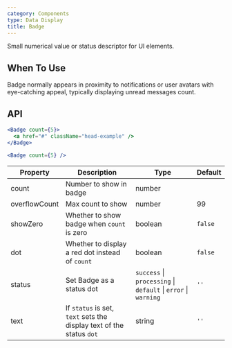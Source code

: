 ```yaml
---
category: Components
type: Data Display
title: Badge
---
```


Small numerical value or status descriptor for UI elements.

## When To Use

Badge normally appears in proximity to notifications or user avatars with eye-catching appeal, typically displaying unread messages count.

## API

```jsx
<Badge count={5}>
  <a href="#" className="head-example" />
</Badge>
```


```jsx
<Badge count={5} />
```

| Property       | Description             | Type       | Default |
|----------------|-------------------------|------------|---------|
| count          | Number to show in badge | number     |         |
| overflowCount  | Max count to show       | number     | 99      |
| showZero       | Whether to show badge when `count` is zero   | boolean | `false` |
| dot            | Whether to display a red dot instead of `count` | boolean | `false`  |
| status         | Set Badge as a status dot | `success` \| `processing` \| `default` \| `error` \| `warning` | `''` |
| text           | If `status` is set, `text` sets the display text of the status `dot` | string | `''` |
